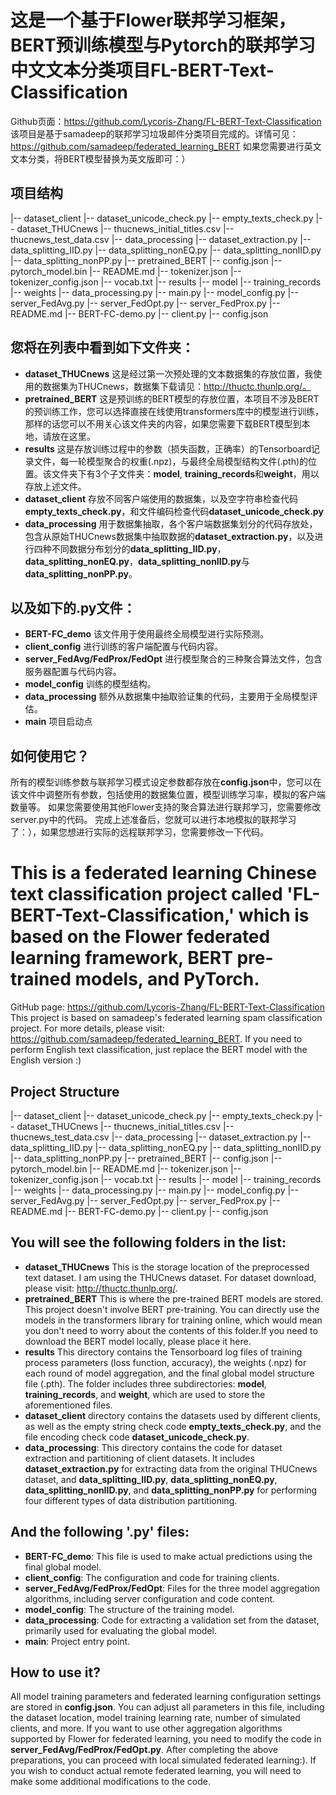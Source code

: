 # 这是一个基于Flower联邦学习框架，BERT预训练模型与Pytorch的联邦学习中文文本分类项目FL-BERT-Text-Classification
Github页面：https://github.com/Lycoris-Zhang/FL-BERT-Text-Classification
该项目是基于samadeep的联邦学习垃圾邮件分类项目完成的。详情可见：https://github.com/samadeep/federated_learning_BERT
如果您需要进行英文文本分类，将BERT模型替换为英文版即可：）
## 项目结构
|-- dataset_client
    |-- dataset_unicode_check.py
    |-- empty_texts_check.py
|-- dataset_THUCnews
    |-- thucnews_initial_titles.csv
    |-- thucnews_test_data.csv
|-- data_processing
    |-- dataset_extraction.py
    |-- data_splitting_IID.py
    |-- data_splitting_nonEQ.py
    |-- data_splitting_nonIID.py
    |-- data_splitting_nonPP.py
|-- pretrained_BERT
    |-- config.json
    |-- pytorch_model.bin
    |-- README.md
    |-- tokenizer.json
    |-- tokenizer_config.json
    |-- vocab.txt
|-- results
    |-- model
    |-- training_records
    |-- weights
|-- data_processing.py
|-- main.py
|-- model_config.py
|-- server_FedAvg.py
|-- server_FedOpt.py
|-- server_FedProx.py
|-- README.md
|-- BERT-FC-demo.py
|-- client.py
|-- config.json

## 您将在列表中看到如下文件夹：
- **dataset_THUCnews** 这是经过第一次预处理的文本数据集的存放位置，我使用的数据集为THUCnews，数据集下载请见：http://thuctc.thunlp.org/。
- **pretrained_BERT** 这是预训练的BERT模型的存放位置，本项目不涉及BERT的预训练工作，您可以选择直接在线使用transformers库中的模型进行训练，那样的话您可以不用关心该文件夹的内容，如果您需要下载BERT模型到本地，请放在这里。
- **results** 这是存放训练过程中的参数（损失函数，正确率）的Tensorboard记录文件，每一轮模型聚合的权重(.npz)，与最终全局模型结构文件(.pth)的位置。该文件夹下有3个子文件夹：**model**, **training_records**和**weight**，用以存放上述文件。
- **dataset_client** 存放不同客户端使用的数据集，以及空字符串检查代码**empty_texts_check.py**，和文件编码检查代码**dataset_unicode_check.py**
- **data_processing** 用于数据集抽取，各个客户端数据集划分的代码存放处，包含从原始THUCnews数据集中抽取数据的**dataset_extraction.py**，以及进行四种不同数据分布划分的**data_splitting_IID.py**，**data_splitting_nonEQ.py**，**data_splitting_nonIID.py**与**data_splitting_nonPP.py**。

## 以及如下的.py文件：
- **BERT-FC_demo** 该文件用于使用最终全局模型进行实际预测。
- **client_config** 进行训练的客户端配置与代码内容。
- **server_FedAvg/FedProx/FedOpt** 进行模型聚合的三种聚合算法文件，包含服务器配置与代码内容。
- **model_config** 训练的模型结构。
- **data_processing** 额外从数据集中抽取验证集的代码，主要用于全局模型评估。
- **main** 项目启动点

## 如何使用它？
所有的模型训练参数与联邦学习模式设定参数都存放在**config.json**中，您可以在该文件中调整所有参数，包括使用的数据集位置，模型训练学习率，模拟的客户端数量等。
如果您需要使用其他Flower支持的聚合算法进行联邦学习，您需要修改server.py中的代码。
完成上述准备后，您就可以进行本地模拟的联邦学习了：），如果您想进行实际的远程联邦学习，您需要修改一下代码。

# This is a federated learning Chinese text classification project called 'FL-BERT-Text-Classification,' which is based on the Flower federated learning framework, BERT pre-trained models, and PyTorch.
GitHub page: https://github.com/Lycoris-Zhang/FL-BERT-Text-Classification
This project is based on samadeep's federated learning spam classification project. For more details, please visit: https://github.com/samadeep/federated_learning_BERT.
If you need to perform English text classification, just replace the BERT model with the English version :)

## Project Structure
|-- dataset_client
    |-- dataset_unicode_check.py
    |-- empty_texts_check.py
|-- dataset_THUCnews
    |-- thucnews_initial_titles.csv
    |-- thucnews_test_data.csv
|-- data_processing
    |-- dataset_extraction.py
    |-- data_splitting_IID.py
    |-- data_splitting_nonEQ.py
    |-- data_splitting_nonIID.py
    |-- data_splitting_nonPP.py
|-- pretrained_BERT
    |-- config.json
    |-- pytorch_model.bin
    |-- README.md
    |-- tokenizer.json
    |-- tokenizer_config.json
    |-- vocab.txt
|-- results
    |-- model
    |-- training_records
    |-- weights
|-- data_processing.py
|-- main.py
|-- model_config.py
|-- server_FedAvg.py
|-- server_FedOpt.py
|-- server_FedProx.py
|-- README.md
|-- BERT-FC-demo.py
|-- client.py
|-- config.json

## You will see the following folders in the list:
- **dataset_THUCnews** This is the storage location of the preprocessed text dataset. I am using the THUCnews dataset. For dataset download, please visit: http://thuctc.thunlp.org/.
- **pretrained_BERT** This is where the pre-trained BERT models are stored. This project doesn't involve BERT pre-training. You can directly use the models in the transformers library for training online, which would mean you don't need to worry about the contents of this folder.If you need to download the BERT model locally, please place it here.
- **results** This directory contains the Tensorboard log files of training process parameters (loss function, accuracy), the weights (.npz) for each round of model aggregation, and the final global model structure file (.pth). The folder includes three subdirectories: **model**, **training_records**, and **weight**, which are used to store the aforementioned files.
- **dataset_client** directory contains the datasets used by different clients, as well as the empty string check code **empty_texts_check.py**, and the file encoding check code **dataset_unicode_check.py**.
- **data_processing**: This directory contains the code for dataset extraction and partitioning of client datasets. It includes **dataset_extraction.py** for extracting data from the original THUCnews dataset, and **data_splitting_IID.py**, **data_splitting_nonEQ.py**, **data_splitting_nonIID.py**, and **data_splitting_nonPP.py** for performing four different types of data distribution partitioning.

## And the following '.py' files:
- **BERT-FC_demo**: This file is used to make actual predictions using the final global model.
- **client_config**: The configuration and code for training clients.
- **server_FedAvg/FedProx/FedOpt**: Files for the three model aggregation algorithms, including server configuration and code content.
- **model_config**: The structure of the training model.
- **data_processing**: Code for extracting a validation set from the dataset, primarily used for evaluating the global model.
- **main**: Project entry point.
 
## How to use it?
All model training parameters and federated learning configuration settings are stored in **config.json**. You can adjust all parameters in this file, including the dataset location, model training learning rate, number of simulated clients, and more.
If you want to use other aggregation algorithms supported by Flower for federated learning, you need to modify the code in **server_FedAvg/FedProx/FedOpt.py**.
After completing the above preparations, you can proceed with local simulated federated learning:). If you wish to conduct actual remote federated learning, you will need to make some additional modifications to the code.
